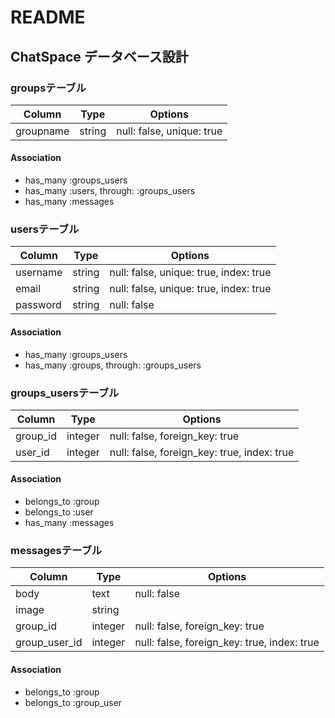 # README

## ChatSpace データベース設計

### groupsテーブル
|Column   |Type  |Options                  |
|---------|------|-------------------------|
|groupname|string|null: false, unique: true|
#### Association
- has_many :groups_users
- has_many :users, through: :groups_users
- has_many :messages

### usersテーブル
|Column  |Type  |Options                               |
|--------|------|--------------------------------------|
|username|string|null: false, unique: true, index: true|
|email   |string|null: false, unique: true, index: true|
|password|string|null: false                           |
#### Association
- has_many :groups_users
- has_many :groups, through: :groups_users

### groups_usersテーブル
|Column  |Type   |Options                                    |
|--------|-------|-------------------------------------------|
|group_id|integer|null: false, foreign_key: true             |
|user_id |integer|null: false, foreign_key: true, index: true|
#### Association
- belongs_to :group
- belongs_to :user
- has_many   :messages

### messagesテーブル
|Column       |Type   |Options                                    |
|-------------|-------|-------------------------------------------|
|body         |text   |null: false                                |
|image        |string |                                           |
|group_id     |integer|null: false, foreign_key: true             |
|group_user_id|integer|null: false, foreign_key: true, index: true|
#### Association
- belongs_to :group
- belongs_to :group_user
